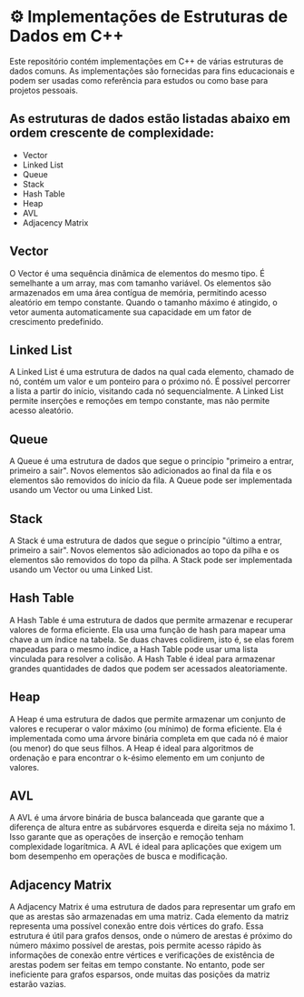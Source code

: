 # ⚙️ Implementações de Estruturas de Dados em C++

Este repositório contém implementações em C++ de várias estruturas de dados comuns. As implementações são fornecidas para fins educacionais e podem ser usadas como referência para estudos ou como base para projetos pessoais.

## As estruturas de dados estão listadas abaixo em ordem crescente de complexidade:

- Vector
- Linked List
- Queue
- Stack
- Hash Table
- Heap
- AVL
- Adjacency Matrix

## Vector
O Vector é uma sequência dinâmica de elementos do mesmo tipo. É semelhante a um array, mas com tamanho variável. Os elementos são armazenados em uma área contígua de memória, permitindo acesso aleatório em tempo constante. Quando o tamanho máximo é atingido, o vetor aumenta automaticamente sua capacidade em um fator de crescimento predefinido.

## Linked List
A Linked List é uma estrutura de dados na qual cada elemento, chamado de nó, contém um valor e um ponteiro para o próximo nó. É possível percorrer a lista a partir do início, visitando cada nó sequencialmente. A Linked List permite inserções e remoções em tempo constante, mas não permite acesso aleatório.

## Queue
A Queue é uma estrutura de dados que segue o princípio "primeiro a entrar, primeiro a sair". Novos elementos são adicionados ao final da fila e os elementos são removidos do início da fila. A Queue pode ser implementada usando um Vector ou uma Linked List.

## Stack
A Stack é uma estrutura de dados que segue o princípio "último a entrar, primeiro a sair". Novos elementos são adicionados ao topo da pilha e os elementos são removidos do topo da pilha. A Stack pode ser implementada usando um Vector ou uma Linked List.

## Hash Table
A Hash Table é uma estrutura de dados que permite armazenar e recuperar valores de forma eficiente. Ela usa uma função de hash para mapear uma chave a um índice na tabela. Se duas chaves colidirem, isto é, se elas forem mapeadas para o mesmo índice, a Hash Table pode usar uma lista vinculada para resolver a colisão. A Hash Table é ideal para armazenar grandes quantidades de dados que podem ser acessados aleatoriamente.

## Heap
A Heap é uma estrutura de dados que permite armazenar um conjunto de valores e recuperar o valor máximo (ou mínimo) de forma eficiente. Ela é implementada como uma árvore binária completa em que cada nó é maior (ou menor) do que seus filhos. A Heap é ideal para algoritmos de ordenação e para encontrar o k-ésimo elemento em um conjunto de valores.

## AVL
A AVL é uma árvore binária de busca balanceada que garante que a diferença de altura entre as subárvores esquerda e direita seja no máximo 1. Isso garante que as operações de inserção e remoção tenham complexidade logarítmica. A AVL é ideal para aplicações que exigem um bom desempenho em operações de busca e modificação.

## Adjacency Matrix

A Adjacency Matrix é uma estrutura de dados para representar um grafo em que as arestas são armazenadas em uma matriz. Cada elemento da matriz representa uma possível conexão entre dois vértices do grafo. Essa estrutura é útil para grafos densos, onde o número de arestas é próximo do número máximo possível de arestas, pois permite acesso rápido às informações de conexão entre vértices e verificações de existência de arestas podem ser feitas em tempo constante. No entanto, pode ser ineficiente para grafos esparsos, onde muitas das posições da matriz estarão vazias.